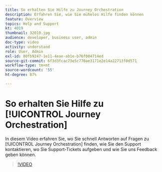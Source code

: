```yaml
---
title: So erhalten Sie Hilfe zu Journey Orchestration
description: Erfahren Sie, wie Sie mühelos Hilfe finden können
feature: Overview
topics: Help and Support
kt: 4019
thumbnail: 32010.jpg
audience: developer, business user, admin
doc-type: video
activity: understand
role: User, Admin
exl-id: 80fb9247-1e11-4eae-ab1e-b76f004714ed
source-git-commit: 6f3d3fcac73e5c770ae3171e2e14a22713f0d571
workflow-type: tm+mt
source-wordcount: '55'
ht-degree: 87%

---
```


# So erhalten Sie Hilfe zu [!UICONTROL Journey Orchestration]

In diesem Video erfahren Sie, wo Sie schnell Antworten auf Fragen zu [!UICONTROL Journey Orchestration] finden, wie Sie den Support kontaktieren, wo Sie Support-Tickets aufgeben und wie Sie uns Feedback geben können.

>[!VIDEO](https://video.tv.adobe.com/v/32010?quality=12)
